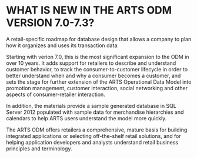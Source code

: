 # WHAT IS NEW IN THE ARTS ODM VERSION 7.0-7.3?
A retail-specific roadmap for database design that allows a company to plan how it organizes and uses its transaction data.

Starting with verion 7.0, this is the most significant expansion to the ODM in over 10 years. It adds support for retailers to describe and understand customer behavior, to track the consumer-to-customer lifecycle in order to better understand when and why a consumer becomes a customer, and sets the stage for further extension of the ARTS Operational Data Model into promotion management, customer interaction, social networking and other aspects of consumer-retailer interaction.

In addition, the materials provide a sample generated database in SQL Server 2012 populated with sample data for merchandise hierarchies and calendars to help ARTS users understand the model more quickly.

The ARTS ODM offers retailers a comprehensive, mature basis for building integrated applications or selecting off-the-shelf retail solutions, and for helping application developers and analysts understand retail business principles and terminology.
